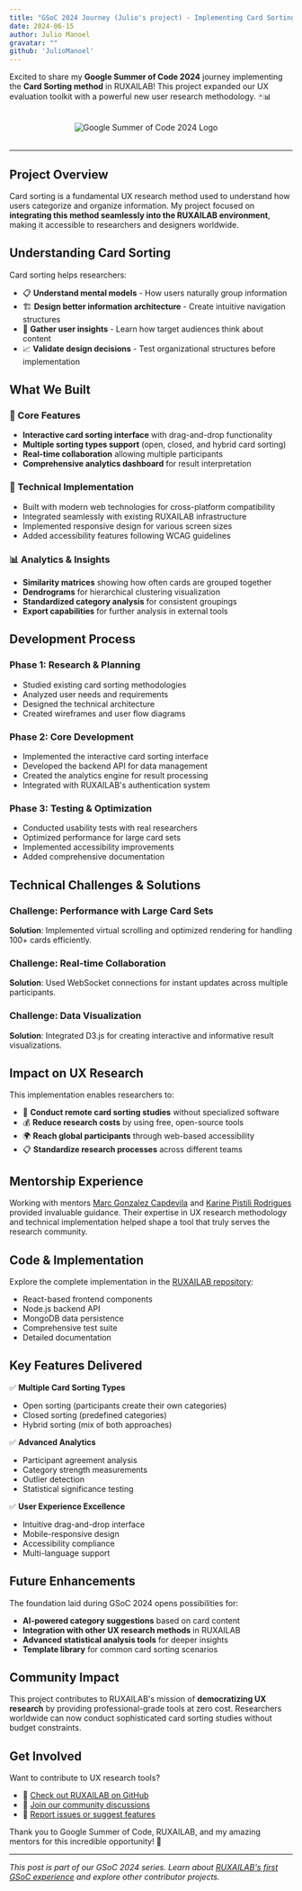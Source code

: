 ```yaml
---
title: "GSoC 2024 Journey (Julio's project) - Implementing Card Sorting Method in RUXAILAB"
date: 2024-06-15
author: Julio Manoel
gravatar: ""
github: 'JulioManoel'
---
```


Excited to share my **Google Summer of Code 2024** journey implementing the **Card Sorting method** in RUXAILAB! This project expanded our UX evaluation toolkit with a powerful new user research methodology. 🃏📊

<img src="/images/GSoC-Horizontal.webp" alt="Google Summer of Code 2024 Logo" style="display: block; margin: 2rem auto; max-width: 273px;" />

---

## Project Overview

Card sorting is a fundamental UX research method used to understand how users categorize and organize information. My project focused on **integrating this method seamlessly into the RUXAILAB environment**, making it accessible to researchers and designers worldwide.

## Understanding Card Sorting

Card sorting helps researchers:
- 📋 **Understand mental models** - How users naturally group information
- 🏗️ **Design better information architecture** - Create intuitive navigation structures  
- 👥 **Gather user insights** - Learn how target audiences think about content
- 📈 **Validate design decisions** - Test organizational structures before implementation

## What We Built

### 🎯 Core Features
- **Interactive card sorting interface** with drag-and-drop functionality
- **Multiple sorting types support** (open, closed, and hybrid card sorting)
- **Real-time collaboration** allowing multiple participants
- **Comprehensive analytics dashboard** for result interpretation

### 🔧 Technical Implementation
- Built with modern web technologies for cross-platform compatibility
- Integrated seamlessly with existing RUXAILAB infrastructure
- Implemented responsive design for various screen sizes
- Added accessibility features following WCAG guidelines

### 📊 Analytics & Insights
- **Similarity matrices** showing how often cards are grouped together
- **Dendrograms** for hierarchical clustering visualization
- **Standardized category analysis** for consistent groupings
- **Export capabilities** for further analysis in external tools

## Development Process

### Phase 1: Research & Planning
- Studied existing card sorting methodologies
- Analyzed user needs and requirements
- Designed the technical architecture
- Created wireframes and user flow diagrams

### Phase 2: Core Development
- Implemented the interactive card sorting interface
- Developed the backend API for data management
- Created the analytics engine for result processing
- Integrated with RUXAILAB's authentication system

### Phase 3: Testing & Optimization
- Conducted usability tests with real researchers
- Optimized performance for large card sets
- Implemented accessibility improvements
- Added comprehensive documentation

## Technical Challenges & Solutions

### Challenge: Performance with Large Card Sets
**Solution**: Implemented virtual scrolling and optimized rendering for handling 100+ cards efficiently.

### Challenge: Real-time Collaboration
**Solution**: Used WebSocket connections for instant updates across multiple participants.

### Challenge: Data Visualization
**Solution**: Integrated D3.js for creating interactive and informative result visualizations.

## Impact on UX Research

This implementation enables researchers to:
- 🔬 **Conduct remote card sorting studies** without specialized software
- 💰 **Reduce research costs** by using free, open-source tools
- 🌍 **Reach global participants** through web-based accessibility
- 📋 **Standardize research processes** across different teams

## Mentorship Experience

Working with mentors [Marc Gonzalez Capdevila](https://github.com/marcgc21) and [Karine Pistili Rodrigues](https://github.com/) provided invaluable guidance. Their expertise in UX research methodology and technical implementation helped shape a tool that truly serves the research community.

## Code & Implementation

Explore the complete implementation in the [RUXAILAB repository](https://github.com/ruxailab/RUXAILAB/pull/534):
- React-based frontend components
- Node.js backend API
- MongoDB data persistence
- Comprehensive test suite
- Detailed documentation

## Key Features Delivered

✅ **Multiple Card Sorting Types**
- Open sorting (participants create their own categories)
- Closed sorting (predefined categories)
- Hybrid sorting (mix of both approaches)

✅ **Advanced Analytics**
- Participant agreement analysis
- Category strength measurements
- Outlier detection
- Statistical significance testing

✅ **User Experience Excellence**
- Intuitive drag-and-drop interface
- Mobile-responsive design
- Accessibility compliance
- Multi-language support

## Future Enhancements

The foundation laid during GSoC 2024 opens possibilities for:
- **AI-powered category suggestions** based on card content
- **Integration with other UX research methods** in RUXAILAB
- **Advanced statistical analysis tools** for deeper insights
- **Template library** for common card sorting scenarios

## Community Impact

This project contributes to RUXAILAB's mission of **democratizing UX research** by providing professional-grade tools at zero cost. Researchers worldwide can now conduct sophisticated card sorting studies without budget constraints.

## Get Involved

Want to contribute to UX research tools?
- 🔗 [Check out RUXAILAB on GitHub](https://github.com/ruxailab)
- 💬 [Join our community discussions](https://discord.gg/6P4C6xuqtC)
- 📝 [Report issues or suggest features](https://github.com/ruxailab/RUXAILAB/issues)

Thank you to Google Summer of Code, RUXAILAB, and my amazing mentors for this incredible opportunity! 🚀

---

*This post is part of our GSoC 2024 series. Learn about [RUXAILAB's first GSoC experience](/posts/ruxailab-gsoc-2024) and explore other contributor projects.*
